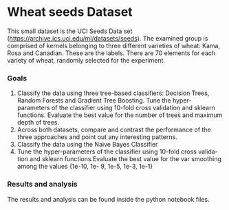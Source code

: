 # Wheat seeds Dataset

This small dataset is the UCI Seeds Data set (https://archive.ics.uci.edu/ml/datasets/seeds). The examined group is comprised of kernels belonging
to three different varieties of wheat: Kama, Rosa and Canadian. These are the labels. There are 70 elements for each variety of wheat, randomly selected
for the experiment.

### Goals
1. Classify the data using three tree-based classifiers: Decision Trees, Random Forests and Gradient Tree Boosting. Tune the hyper-parameters of the classifier
using 10-fold cross validation and sklearn functions. Evaluate the best value for the number of trees and maximum depth of trees.
2. Across both datasets, compare and contrast the performance of the three approaches and point out any interesting patterns.
3. Classify the data using the Naive Bayes Classifier
4. Tune the hyper-parameters of the classifier using 10-fold cross valida-tion and sklearn functions.Evaluate the best value for the var smoothing among the values {1e-10, 1e-
9, 1e-5, 1e-3, 1e-1}

### Results and analysis

The results and analysis can be found inside the python notebook files. 
